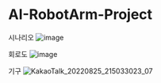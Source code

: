 # AI-RobotArm-Project



시나리오
![image](https://user-images.githubusercontent.com/103624754/200128760-5cb832fd-e849-46ba-90d8-c8ceb6c4f973.png)





회로도
![image](https://user-images.githubusercontent.com/103624754/200128927-108a5131-4115-4918-bb51-ef4f67707239.png)






기구
![KakaoTalk_20220825_215033023_07](https://user-images.githubusercontent.com/103624754/200128886-1edce3c1-2ffc-4834-a038-b2cb3ba2dccc.jpg)

